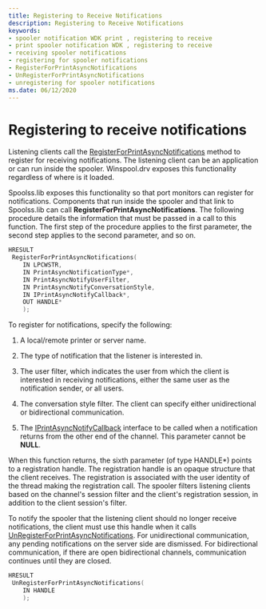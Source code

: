 ```yaml
---
title: Registering to Receive Notifications
description: Registering to Receive Notifications
keywords:
- spooler notification WDK print , registering to receive
- print spooler notification WDK , registering to receive
- receiving spooler notifications
- registering for spooler notifications
- RegisterForPrintAsyncNotifications
- UnRegisterForPrintAsyncNotifications
- unregistering for spooler notifications
ms.date: 06/12/2020
---
```


# Registering to receive notifications

Listening clients call the [RegisterForPrintAsyncNotifications](/windows/win32/api/prnasnot/nf-prnasnot-registerforprintasyncnotifications) method to register for receiving notifications. The listening client can be an application or can run inside the spooler. Winspool.drv exposes this functionality regardless of where is it loaded.

Spoolss.lib exposes this functionality so that port monitors can register for notifications. Components that run inside the spooler and that link to Spoolss.lib can call **RegisterForPrintAsyncNotifications**. The following procedure details the information that must be passed in a call to this function. The first step of the procedure applies to the first parameter, the second step applies to the second parameter, and so on.

```cpp
HRESULT
 RegisterForPrintAsyncNotifications(
    IN LPCWSTR,
    IN PrintAsyncNotificationType*,
    IN PrintAsyncNotifyUserFilter,
    IN PrintAsyncNotifyConversationStyle,
    IN IPrintAsyncNotifyCallback*,
    OUT HANDLE*
    );
```

To register for notifications, specify the following:

1. A local/remote printer or server name.

1. The type of notification that the listener is interested in.

1. The user filter, which indicates the user from which the client is interested in receiving notifications, either the same user as the notification sender, or all users.

1. The conversation style filter. The client can specify either unidirectional or bidirectional communication.

1. The [IPrintAsyncNotifyCallback](/windows/win32/api/prnasnot/nn-prnasnot-iprintasyncnotifycallback) interface to be called when a notification returns from the other end of the channel. This parameter cannot be **NULL**.

When this function returns, the sixth parameter (of type HANDLE\*) points to a registration handle. The registration handle is an opaque structure that the client receives. The registration is associated with the user identity of the thread making the registration call. The spooler filters listening clients based on the channel's session filter and the client's registration session, in addition to the client session's filter.

To notify the spooler that the listening client should no longer receive notifications, the client must use this handle when it calls [UnRegisterForPrintAsyncNotifications](/windows/win32/api/prnasnot/nf-prnasnot-unregisterforprintasyncnotifications). For unidirectional communication, any pending notifications on the server side are dismissed. For bidirectional communication, if there are open bidirectional channels, communication continues until they are closed.

```cpp
HRESULT
 UnRegisterForPrintAsyncNotifications(
    IN HANDLE
    );
```
